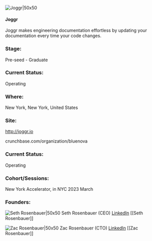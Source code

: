 

![Joggr|50x50](http://apimg.techstars.com/sf/accounts/logo/Logo_3d413227d3c37956b269848a9.png)

#### Joggr
Joggr makes engineering documentation effortless by updating your documentation every time your code changes.

### Stage: 
Pre-seed - Graduate 

### Current Status: 
Operating

### Where:
New York, New York, United States

### Site:
http://joggr.io



crunchbase.com/organization/bluenova

### Current Status: 
Operating

### Cohort/Sessions: 
New York Accelerator, in NYC 2023 March

### Founders: 

![Seth Rosenbauer|50x50]() Seth Rosenbauer (CEO) [LinkedIn](https://linkedin.com/in/sethrosenbauer) [[Seth Rosenbauer]]

![Zac Rosenbauer|50x50]() Zac Rosenbauer (CTO) [LinkedIn](https://linkedin.com/in/zacrosenbauer) [[Zac Rosenbauer]]


